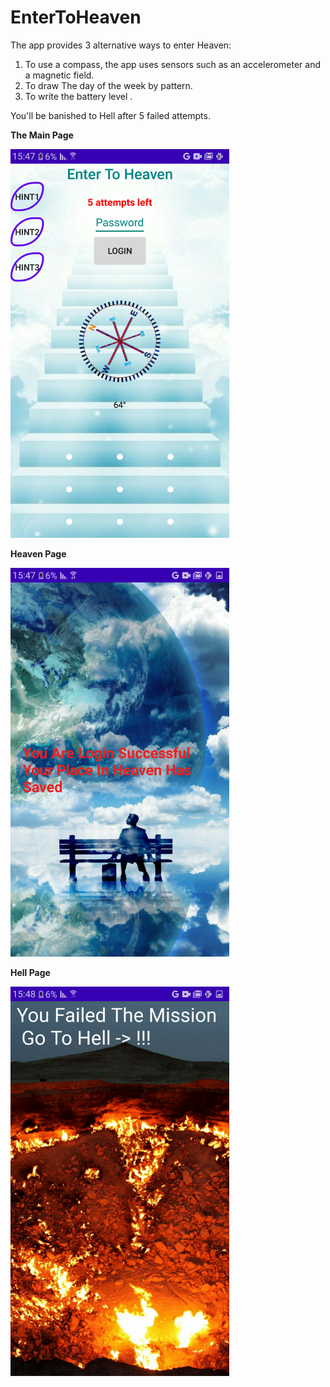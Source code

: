 # EnterToHeaven
The app provides 3  alternative ways to enter Heaven:
1. To use a compass, the app uses sensors such as an accelerometer and a magnetic field.
2. To draw The day of the week by pattern.
3. To write the battery level .

You'll be banished to Hell after 5 failed attempts.

 <b> The Main Page</b> 
<p>
  <img src="https://github.com/yonatani94/EnterToHeaven/blob/master/main.png" width="350" title="hover text">
</p>

 <b>Heaven Page </b>

<p>
  <img src="https://github.com/yonatani94/EnterToHeaven/blob/master/enter.png" width="350" title="hover text">
</p>

 <b> Hell Page </b>

<p>
  <img src="https://github.com/yonatani94/EnterToHeaven/blob/master/hell.png" width="350" title="hover text">
</p>

